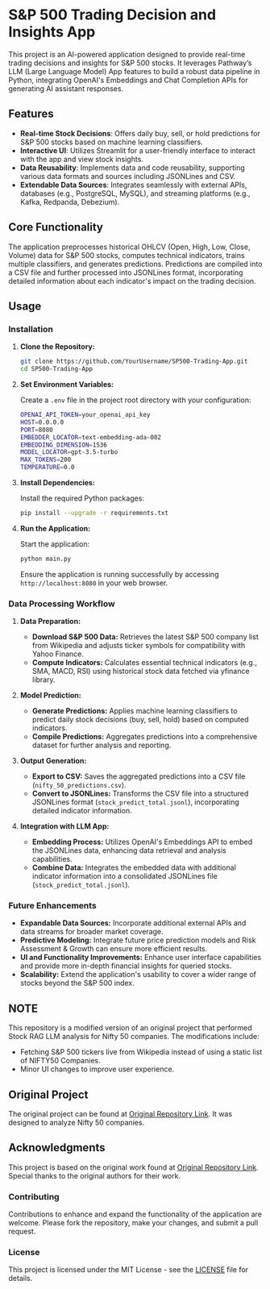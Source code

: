 # S&P 500 Trading Decision and Insights App

This project is an AI-powered application designed to provide real-time trading decisions and insights for S&P 500 stocks. It leverages Pathway’s LLM (Large Language Model) App features to build a robust data pipeline in Python, integrating OpenAI's Embeddings and Chat Completion APIs for generating AI assistant responses.

## Features

- **Real-time Stock Decisions**: Offers daily buy, sell, or hold predictions for S&P 500 stocks based on machine learning classifiers.
- **Interactive UI**: Utilizes Streamlit for a user-friendly interface to interact with the app and view stock insights.
- **Data Reusability**: Implements data and code reusability, supporting various data formats and sources including JSONLines and CSV.
- **Extendable Data Sources**: Integrates seamlessly with external APIs, databases (e.g., PostgreSQL, MySQL), and streaming platforms (e.g., Kafka, Redpanda, Debezium).

## Core Functionality

The application preprocesses historical OHLCV (Open, High, Low, Close, Volume) data for S&P 500 stocks, computes technical indicators, trains multiple classifiers, and generates predictions. Predictions are compiled into a CSV file and further processed into JSONLines format, incorporating detailed information about each indicator's impact on the trading decision.

## Usage

### Installation

1. **Clone the Repository:**

   ```bash
   git clone https://github.com/YourUsername/SP500-Trading-App.git
   cd SP500-Trading-App
   ```

2. **Set Environment Variables:**

   Create a `.env` file in the project root directory with your configuration:

   ```bash
   OPENAI_API_TOKEN=your_openai_api_key
   HOST=0.0.0.0
   PORT=8080
   EMBEDDER_LOCATOR=text-embedding-ada-002
   EMBEDDING_DIMENSION=1536
   MODEL_LOCATOR=gpt-3.5-turbo
   MAX_TOKENS=200
   TEMPERATURE=0.0
   ```

3. **Install Dependencies:**

   Install the required Python packages:

   ```bash
   pip install --upgrade -r requirements.txt
   ```

4. **Run the Application:**

   Start the application:

   ```bash
   python main.py
   ```

   Ensure the application is running successfully by accessing `http://localhost:8080` in your web browser.

### Data Processing Workflow

1. **Data Preparation:**

   - **Download S&P 500 Data:** Retrieves the latest S&P 500 company list from Wikipedia and adjusts ticker symbols for compatibility with Yahoo Finance.
   - **Compute Indicators:** Calculates essential technical indicators (e.g., SMA, MACD, RSI) using historical stock data fetched via yfinance library.

2. **Model Prediction:**

   - **Generate Predictions:** Applies machine learning classifiers to predict daily stock decisions (buy, sell, hold) based on computed indicators.
   - **Compile Predictions:** Aggregates predictions into a comprehensive dataset for further analysis and reporting.

3. **Output Generation:**

   - **Export to CSV:** Saves the aggregated predictions into a CSV file (`nifty_50_predictions.csv`).
   - **Convert to JSONLines:** Transforms the CSV file into a structured JSONLines format (`stock_predict_total.jsonl`), incorporating detailed indicator information.

4. **Integration with LLM App:**

   - **Embedding Process:** Utilizes OpenAI's Embeddings API to embed the JSONLines data, enhancing data retrieval and analysis capabilities.
   - **Combine Data:** Integrates the embedded data with additional indicator information into a consolidated JSONLines file (`stock_predict_total.jsonl`).

### Future Enhancements

- **Expandable Data Sources:** Incorporate additional external APIs and data streams for broader market coverage.
- **Predictive Modeling:** Integrate future price prediction models and Risk Assessment & Growth can ensure more efficient results.
- **UI and Functionality Improvements:** Enhance user interface capabilities and provide more in-depth financial insights for queried stocks.
- **Scalability:** Extend the application's usability to cover a wider range of stocks beyond the S&P 500 index.

## NOTE
  This repository is a modified version of an original project that performed Stock RAG LLM analysis for Nifty 50 companies. The modifications include:

- Fetching S&P 500 tickers live from Wikipedia instead of using a static list of NIFTY50 Companies.
- Minor UI changes to improve user experience.

## Original Project

The original project can be found at [Original Repository Link](https://github.com/CodeAceKing382/Stocks-Insight-App). It was designed to analyze Nifty 50 companies.

## Acknowledgments

This project is based on the original work found at [Original Repository Link](https://github.com/CodeAceKing382/Stocks-Insight-App). Special thanks to the original authors for their work.

### Contributing

Contributions to enhance and expand the functionality of the application are welcome. Please fork the repository, make your changes, and submit a pull request.

### License

This project is licensed under the MIT License - see the [LICENSE](./LICENSE) file for details.
